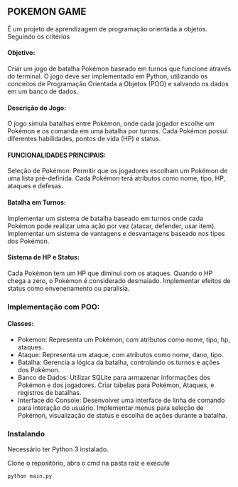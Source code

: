 ## POKEMON GAME

É um projeto de aprendizagem de programação orientada a objetos. Seguindo os critérios

#### Objetivo:
Criar um jogo de batalha Pokémon baseado em turnos que funcione através do terminal. O jogo deve ser implementado em Python, utilizando os conceitos de Programação Orientada a Objetos (POO) e salvando os dados em um banco de dados.

#### Descrição do Jogo:
O jogo simula batalhas entre Pokémon, onde cada jogador escolhe um Pokémon e os comanda em uma batalha por turnos. Cada Pokémon possui diferentes habilidades, pontos de vida (HP) e status.

#### FUNCIONALIDADES PRINCIPAIS:
Seleção de Pokémon:
Permitir que os jogadores escolham um Pokémon de uma lista pré-definida.
Cada Pokémon terá atributos como nome, tipo, HP, ataques e defesas.

#### Batalha em Turnos:
Implementar um sistema de batalha baseado em turnos onde cada Pokémon pode realizar uma ação por vez (atacar, defender, usar item).
Implementar um sistema de vantagens e desvantagens baseado nos tipos dos Pokémon.

#### Sistema de HP e Status:
Cada Pokémon tem um HP que diminui com os ataques. Quando o HP chega a zero, o Pokémon é considerado desmaiado.
Implementar efeitos de status como envenenamento ou paralisia.

### Implementação com POO:
#### Classes:
- Pokemon: Representa um Pokémon, com atributos como nome, tipo, hp, ataques.
- Ataque: Representa um ataque, com atributos como nome, dano, tipo.
- Batalha: Gerencia a lógica da batalha, controlando os turnos e ações dos Pokémon.
- Banco de Dados:
Utilizar SQLite para armazenar informações dos Pokémon e dos jogadores.
Criar tabelas para Pokémon, Ataques, e registros de batalhas.
- Interface do Console:
Desenvolver uma interface de linha de comando para interação do usuário.
Implementar menus para seleção de Pokémon, visualização de status e escolha de ações durante a batalha.

### Instalando

Necessário ter Python 3 instalado.

Clone o repositório, abra o cmd na pasta raiz e execute
```cmd
python main.py
```

